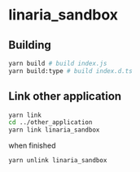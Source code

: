 # linaria_sandbox

## Building
```bash
yarn build # build index.js
yarn build:type # build index.d.ts
```

## Link other application
```bash
yarn link
cd ../other_application
yarn link linaria_sandbox
```

when finished  
```bash
yarn unlink linaria_sandbox
```